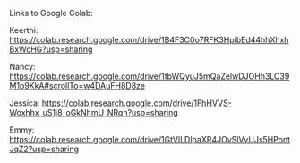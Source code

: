 Links to Google Colab:

Keerthi: https://colab.research.google.com/drive/1B4F3C0o7RFK3HpibEd44hhXhxhBxWcHG?usp=sharing

Nancy: https://colab.research.google.com/drive/1tbWQyuJ5mQaZelwDJOHh3LC39M1p9KkA#scrollTo=w4DAuFH8D8ze

Jessica: https://colab.research.google.com/drive/1FhHVVS-Woxhhx_uS1j8_oGkNhmU_NRqn?usp=sharing

Emmy: https://colab.research.google.com/drive/1GtVlLDlpaXR4JOvSlVyUJs5HPontJqZ2?usp=sharing
